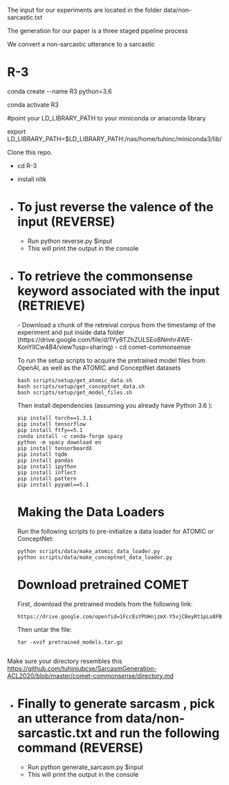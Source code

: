 The input for our experiments are located in the folder data/non-sarcastic.txt

The generation for our paper is a three staged pipeline process

We convert a non-sarcastic utterance to a sarcastic

# R-3

conda create --name R3 python=3.6

conda activate R3

#point your LD_LIBRARY_PATH to your miniconda or anaconda library

export LD_LIBRARY_PATH=$LD_LIBRARY_PATH:/nas/home/tuhinc/miniconda3/lib/



Clone this repo.

  - cd R-3
  - install nltk
  
  - <h1> To just reverse the valence of the input (REVERSE) </h1>
  
    - Run python reverse.py $input
    - This will print the output in the console

  
  - <h1> To retrieve the commonsense keyword associated with the input (RETRIEVE) </h1>
    - Download a chunk of the retreival corpus from the timestamp of the experiment and put inside data folder
      (https://drive.google.com/file/d/1Yy8TZhZULSEo8Nmhr4WE-KonYIICw4B4/view?usp=sharing)  
    - cd comet-commonsense
    
       To run the setup scripts to acquire the pretrained model files from OpenAI, as well as the ATOMIC and ConceptNet datasets

      ```
      bash scripts/setup/get_atomic_data.sh
      bash scripts/setup/get_conceptnet_data.sh
      bash scripts/setup/get_model_files.sh
      ```

      Then install dependencies (assuming you already have Python 3.6 ):

      ```
      pip install torch==1.3.1
      pip install tensorflow
      pip install ftfy==5.1
      conda install -c conda-forge spacy
      python -m spacy download en
      pip install tensorboardX
      pip install tqdm
      pip install pandas
      pip install ipython
      pip install inflect
      pip install pattern
      pip install pyyaml==5.1
      
      ```
      <h1> Making the Data Loaders </h1>

      Run the following scripts to pre-initialize a data loader for ATOMIC or ConceptNet:

      ```
      python scripts/data/make_atomic_data_loader.py
      python scripts/data/make_conceptnet_data_loader.py
      ```
      
      <h1> Download pretrained COMET </h1>
      
      First, download the pretrained models from the following link:

      ```
      https://drive.google.com/open?id=1FccEsYPUHnjzmX-Y5vjCBeyRt1pLo8FB
      ```

      Then untar the file:

      ```
      tar -xvzf pretrained_models.tar.gz
      
    
 Make sure your directory resembles this 
 https://github.com/tuhinjubcse/SarcasmGeneration-ACL2020/blob/master/comet-commonsense/directory.md
 
 
 
  - <h1> Finally to generate sarcasm , pick an utterance from data/non-sarcastic.txt and run the following command (REVERSE) </h1>
  
    - Run python generate_sarcasm.py $input
    - This will print the output in the console
